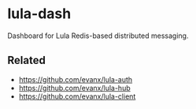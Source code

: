 # lula-dash

Dashboard for Lula Redis-based distributed messaging.

## Related

- https://github.com/evanx/lula-auth
- https://github.com/evanx/lula-hub
- https://github.com/evanx/lula-client
